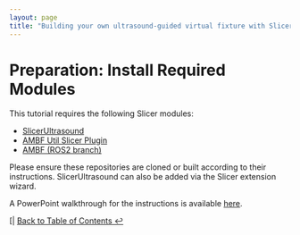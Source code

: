 ```yaml
---
layout: page
title: "Building your own ultrasound-guided virtual fixture with Slicer and AMBF"
---
```


# Preparation: Install Required Modules

This tutorial requires the following Slicer modules:

- [SlicerUltrasound](https://github.com/SlicerUltrasound/SlicerUltrasound)  
- [AMBF Util Slicer Plugin](https://github.com/LCSR-CIIS/ambf_util_slicer_plugin)  
- [AMBF (ROS2 branch)](https://github.com/LauraConnolly/ambf/tree/ros2-support)  

Please ensure these repositories are cloned or built according to their instructions. SlicerUltrasound can also be added via the Slicer extension wizard.

A PowerPoint walkthrough for the instructions is available [here](https://drive.google.com/drive/folders/1ZyV0TVFVR76yH7VmR2To1MBtuEVLKbxi?usp=drive_link).

[| [Back to Table of Contents ↩️](index)
